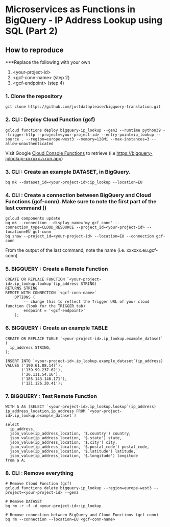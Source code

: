 # Microservices as Functions in BigQuery - IP Address Lookup using SQL (Part 2)

## How to reproduce

***Replace the following with your own
1) \<your-project-id>
2) \<gcf-conn-name> (step 2)
3) \<gcf-endpoint> (step 4)

### 1. Clone the repository
    git clone https://github.com/justdataplease/bigquery-translation.git

### 2. CLI : Deploy Cloud Function (gcf)
    gcloud functions deploy bigquery-ip_lookup --gen2 --runtime python39 --trigger-http --project=<your-project-id> --entry-point=ip_lookup --source . --region=europe-west3 --memory=128Mi --max-instances=3 --allow-unauthenticated
Visit Google [Cloud Console Functions](https://console.cloud.google.com/functions/list?project=) to retrieve <gcf-endpoint> (i.e https://bigquery-iplookup-xxxxxx.a.run.app)

### 3. CLI : Create an example DATASET, in BigQuery.
    bq mk --dataset_id=<your-project-id>:ip_lookup --location=EU

### 4. CLI : Create a connection between BigQuery and Cloud Functions (gcf-conn). Make sure to note the first part of the last command (<gcf-conn-name>)
    gcloud components update
    bq mk --connection --display_name='my_gcf_conn' --connection_type=CLOUD_RESOURCE --project_id=<your-project-id> --location=EU gcf-conn
    bq show --project_id=<your-project-id> --location=EU --connection gcf-conn
From the output of the last command, note the name <gcf-conn-name> (i.e. xxxxxx.eu.gcf-conn) 

### 5. BIGQUERY : Create a Remote Function 
    CREATE OR REPLACE FUNCTION `<your-project-id>.ip_lookup.lookup`(ip_address STRING)
    RETURNS STRING
    REMOTE WITH CONNECTION `<gcf-conn-name>`
        OPTIONS (
            -- change this to reflect the Trigger URL of your cloud function (look for the TRIGGER tab)
            endpoint = '<gcf-endpoint>'
        );

### 6. BIGQUERY : Create an example TABLE
    CREATE OR REPLACE TABLE `<your-project-id>.ip_lookup.example_dataset` (
      ip_address STRING,
    );
    
    INSERT INTO `<your-project-id>.ip_lookup.example_dataset`(ip_address)
    VALUES ('190.61.88.147'),
           ('139.99.237.62'),
           ('20.111.54.16'),
           ('185.143.146.171'),
           ('121.126.20.41');

### 7. BIGQUERY : Test Remote Function
    WITH A AS (SELECT `<your-project-id>.ip_lookup.lookup`(ip_address) ip_address_location,ip_address FROM `<your-project-id>.ip_lookup.example_dataset`)
    
    select
      ip_address,
      json_value(ip_address_location, '$.country') country,
      json_value(ip_address_location, '$.state') state,
      json_value(ip_address_location, '$.city') city,
      json_value(ip_address_location, '$.postal_code') postal_code,
      json_value(ip_address_location, '$.latitude') latitude,
      json_value(ip_address_location, '$.longitude') longitude
    from a A;

### 8. CLI : Remove everything
    # Remove Cloud Function (gcf)
    gcloud functions delete bigquery-ip_lookup --region=europe-west3 --project=<your-project-id> --gen2

    # Remove DATASET
    bq rm -r -f -d <your-project-id>:ip_lookup

    # Remove connection between BigQuery and Cloud Functions (gcf-conn)
    bq rm --connection --location=EU <gcf-conn-name>